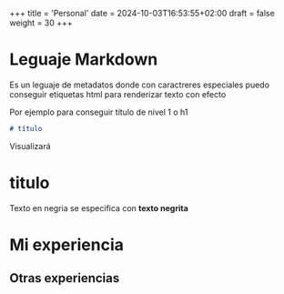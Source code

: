 +++
title = 'Personal'
date = 2024-10-03T16:53:55+02:00
draft = false
weight = 30
+++
# Leguaje Markdown
Es un leguaje de metadatos donde con caractreres especiales puedo conseguir etiquetas html para renderizar texto con efecto

Por ejemplo para conseguir título de nivel 1 o h1

```markdown
# título
```
Visualizará

# titulo

Texto en negria se especifica con **texto negrita**




# Mi experiencia
## Otras experiencias

